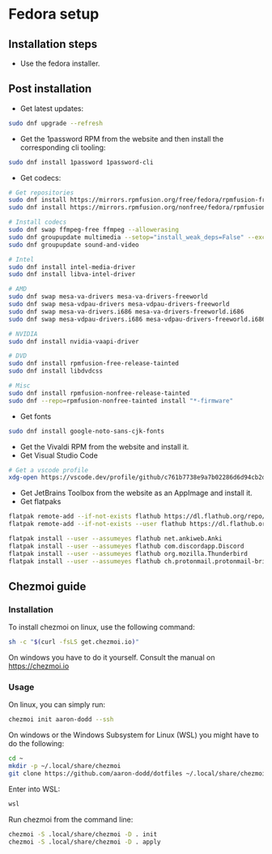 # Fedora setup
## Installation steps

- Use the fedora installer.

## Post installation

- Get latest updates:

```bash
sudo dnf upgrade --refresh
```

- Get the 1password RPM from the website and then install the corresponding cli tooling:

```bash
sudo dnf install 1password 1password-cli
```

- Get codecs:

```bash
# Get repositories
sudo dnf install https://mirrors.rpmfusion.org/free/fedora/rpmfusion-free-release-$(rpm -E %fedora).noarch.rpm
sudo dnf install https://mirrors.rpmfusion.org/nonfree/fedora/rpmfusion-nonfree-release-$(rpm -E %fedora).noarch.rpm

# Install codecs
sudo dnf swap ffmpeg-free ffmpeg --allowerasing
sudo dnf groupupdate multimedia --setop="install_weak_deps=False" --exclude=PackageKit-gstreamer-plugin
sudo dnf groupupdate sound-and-video

# Intel
sudo dnf install intel-media-driver
sudo dnf install libva-intel-driver

# AMD
sudo dnf swap mesa-va-drivers mesa-va-drivers-freeworld
sudo dnf swap mesa-vdpau-drivers mesa-vdpau-drivers-freeworld
sudo dnf swap mesa-va-drivers.i686 mesa-va-drivers-freeworld.i686
sudo dnf swap mesa-vdpau-drivers.i686 mesa-vdpau-drivers-freeworld.i686

# NVIDIA
sudo dnf install nvidia-vaapi-driver

# DVD
sudo dnf install rpmfusion-free-release-tainted
sudo dnf install libdvdcss

# Misc
sudo dnf install rpmfusion-nonfree-release-tainted
sudo dnf --repo=rpmfusion-nonfree-tainted install "*-firmware"
```

- Get fonts

```bash
sudo dnf install google-noto-sans-cjk-fonts
```

- Get the Vivaldi RPM from the website and install it.
- Get Visual Studio Code

```bash
# Get a vscode profile
xdg-open https://vscode.dev/profile/github/c761b7738e9a7b02286d6d94cb2d1ecd
```

- Get JetBrains Toolbox from the website as an AppImage and install it.
- Get flatpaks

```bash
flatpak remote-add --if-not-exists flathub https://dl.flathub.org/repo/flathub.flatpakrepo
flatpak remote-add --if-not-exists --user flathub https://dl.flathub.org/repo/flathub.flatpakrepo

flatpak install --user --assumeyes flathub net.ankiweb.Anki
flatpak install --user --assumeyes flathub com.discordapp.Discord
flatpak install --user --assumeyes flathub org.mozilla.Thunderbird
flatpak install --user --assumeyes flathub ch.protonmail.protonmail-bridge
```

## Chezmoi guide
### Installation

To install chezmoi on linux, use the following command:

```bash
sh -c "$(curl -fsLS get.chezmoi.io)"
```

On windows you have to do it yourself. Consult the manual on https://chezmoi.io

### Usage

On linux, you can simply run:

```bash
chezmoi init aaron-dodd --ssh
```

On windows or the Windows Subsystem for Linux (WSL) you might have to do the following:

```bash
cd ~
mkdir -p ~/.local/share/chezmoi
git clone https://github.com/aaron-dodd/dotfiles ~/.local/share/chezmoi
```

Enter into WSL:

```bash
wsl
```

Run chezmoi from the command line:

```bash
chezmoi -S .local/share/chezmoi -D . init
chezmoi -S .local/share/chezmoi -D . apply
```
